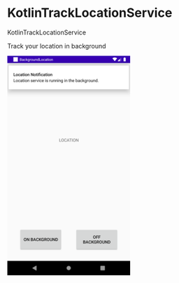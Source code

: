 # KotlinTrackLocationService
KotlinTrackLocationService

Track your location in background 

<img src='Screenshot_1582844462.png'  height='500'/>

